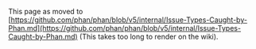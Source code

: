 This page as moved to [https://github.com/phan/phan/blob/v5/internal/Issue-Types-Caught-by-Phan.md](https://github.com/phan/phan/blob/v5/internal/Issue-Types-Caught-by-Phan.md) (This takes too long to render on the wiki).
